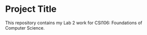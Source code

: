 # Project Title
This repository contains my Lab 2 work for CSI106: Foundations of Computer Science.
